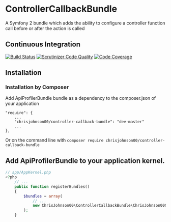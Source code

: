 ControllerCallbackBundle
========================

A Symfony 2 bundle which adds the ability to configure a controller function call before or after the action is called

## Continuous Integration
[![Build Status](https://travis-ci.org/chrisjohnson00/ControllerCallbackBundle.png?branch=master)](https://travis-ci.org/chrisjohnson00/ControllerCallbackBundle) [![Scrutinizer Code Quality](https://scrutinizer-ci.com/g/chrisjohnson00/ControllerCallbackBundle/badges/quality-score.png?s=8dbcaa1baf707dad71ec2b514adb72d2717dd2bf)](https://scrutinizer-ci.com/g/chrisjohnson00/ControllerCallbackBundle/) [![Code Coverage](https://scrutinizer-ci.com/g/chrisjohnson00/ControllerCallbackBundle/badges/coverage.png?s=555f42d9885f22b76fb170778802917cdfe62fcc)](https://scrutinizer-ci.com/g/chrisjohnson00/ControllerCallbackBundle/)

Installation
------------
### Installation by Composer

Add ApiProfilerBundle bundle as a dependency to the composer.json of your application

    "require": {
        ...
        "chrisjohnson00/controller-callback-bundle": "dev-master"
        ...
    },

Or on the command line with
`composer require chrisjohnson00/controller-callback-bundle`

## Add ApiProfilerBundle to your application kernel.

```php
// app/AppKernel.php
<?php
    // ...
    public function registerBundles()
    {
        $bundles = array(
            // ...
            new ChrisJohnson00\ControllerCallbackBundle\ChrisJohnson00ControllerCallbackBundle(),
        );
    }
```
